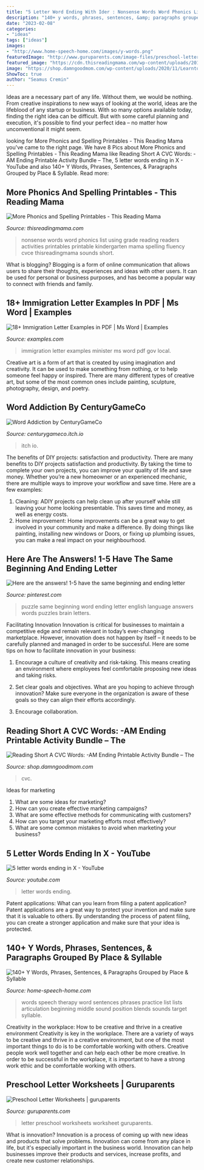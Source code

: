 ```yaml
---
title: "5 Letter Word Ending With Ider : Nonsense Words Word Phonics List Using Grade Reading Readers Activities Printables Printable Kindergarten Mama Spelling Fluency Cvce Thisreadingmama Sounds Short"
description: "140+ y words, phrases, sentences, &amp; paragraphs grouped by place &amp; syllable"
date: "2023-02-08"
categories:
- "ideas"
tags: ["ideas"]
images:
- "http://www.home-speech-home.com/images/y-words.png"
featuredImage: "http://www.guruparents.com/image-files/preschool-letter-worksheet-f.png"
featured_image: "https://cdn.thisreadingmama.com/wp-content/uploads/2017/06/Using-Nonsense-Words-with-Readers-FREE-Nonsense-Words-Word-List-This-Reading-Mama.png"
image: "https://shop.damngoodmom.com/wp-content/uploads/2020/11/LearntoRead_ShortA_CVCwords_AM-700x1238.png"
ShowToc: true
author: "Seamus Cremin"
---
```



Ideas are a necessary part of any life. Without them, we would be nothing. From creative inspirations to new ways of looking at the world, ideas are the lifeblood of any startup or business. With so many options available today, finding the right idea can be difficult. But with some careful planning and execution, it's possible to find your perfect idea – no matter how unconventional it might seem.

	

		
looking for More Phonics and Spelling Printables - This Reading Mama you've came to the right page. We have 8 Pics about More Phonics and Spelling Printables - This Reading Mama like Reading Short A CVC Words: -AM Ending Printable Activity Bundle – The, 5 letter words ending in X - YouTube and also 140+ Y Words, Phrases, Sentences, &amp; Paragraphs Grouped by Place &amp; Syllable. Read more:
		
    
## More Phonics And Spelling Printables - This Reading Mama

<img loading=lazy src="https://cdn.thisreadingmama.com/wp-content/uploads/2017/06/Using-Nonsense-Words-with-Readers-FREE-Nonsense-Words-Word-List-This-Reading-Mama.png" onerror="this.onerror=null;this.src='https://tse1.mm.bing.net/th?id=OIP.Ow5FIiJuszcyzcL3ZtP65AHaJ4&amp;pid=15.1';" alt="More Phonics and Spelling Printables - This Reading Mama">

_Source: thisreadingmama.com_

>nonsense words word phonics list using grade reading readers activities printables printable kindergarten mama spelling fluency cvce thisreadingmama sounds short. 

	

What is blogging?
Blogging is a form of online communication that allows users to share their thoughts, experiences and ideas with other users. It can be used for personal or business purposes, and has become a popular way to connect with friends and family.

    
## 18+ Immigration Letter Examples In PDF | Ms Word | Examples

<img loading=lazy src="https://images.examples.com/wp-content/uploads/2020/04/Letter-of-Immigration-to-Minister.jpg" onerror="this.onerror=null;this.src='https://tse4.mm.bing.net/th?id=OIP.VG9WIZAshjfIW9HU6Pj9nwAAAA&amp;pid=15.1';" alt="18+ Immigration Letter Examples in PDF | Ms Word | Examples">

_Source: examples.com_

>immigration letter examples minister ms word pdf gov local. 

	

Creative art is a form of art that is created by using imagination and creativity. It can be used to make something from nothing, or to help someone feel happy or inspired. There are many different types of creative art, but some of the most common ones include painting, sculpture, photography, design, and poetry.

    
## Word Addiction By CenturyGameCo

<img loading=lazy src="https://img.itch.zone/aW1hZ2UvNjk2NDEvMzE3NzQ0LnBuZw==/original/lApwFY.png" onerror="this.onerror=null;this.src='https://tse2.mm.bing.net/th?id=OIP.GuxRFDkIjA9_uJ7dfCdibAHaJ4&amp;pid=15.1';" alt="Word Addiction by CenturyGameCo">

_Source: centurygameco.itch.io_

>itch io. 

	

The benefits of DIY projects: satisfaction and productivity.
There are many benefits to DIY projects satisfaction and productivity. By taking the time to complete your own projects, you can improve your quality of life and save money. Whether you’re a new homeowner or an experienced mechanic, there are multiple ways to improve your workflow and save time. Here are a few examples: 
1. Cleaning: ADIY projects can help clean up after yourself while still leaving your home looking presentable. This saves time and money, as well as energy costs. 
2. Home improvement: Home improvements can be a great way to get involved in your community and make a difference. By doing things like painting, installing new windows or Doors, or fixing up plumbing issues, you can make a real impact on your neighbourhood. 

    
## Here Are The Answers! 1-5 Have The Same Beginning And Ending Letter

<img loading=lazy src="https://i.pinimg.com/originals/8c/8a/09/8c8a09b0dcfe2df2a3f854e86192c4dc.png" onerror="this.onerror=null;this.src='https://tse3.mm.bing.net/th?id=OIP.Ix2gcmD5-BEd1WztCYj8IAHaHa&amp;pid=15.1';" alt="Here are the answers! 1-5 have the same beginning and ending letter">

_Source: pinterest.com_

>puzzle same beginning word ending letter english language answers words puzzles brain letters. 

	

Facilitating Innovation
Innovation is critical for businesses to maintain a competitive edge and remain relevant in today’s ever-changing marketplace. However, innovation does not happen by itself – it needs to be carefully planned and managed in order to be successful. Here are some tips on how to facilitate innovation in your business:
1. Encourage a culture of creativity and risk-taking. This means creating an environment where employees feel comfortable proposing new ideas and taking risks.

2. Set clear goals and objectives. What are you hoping to achieve through innovation? Make sure everyone in the organization is aware of these goals so they can align their efforts accordingly.

3. Encourage collaboration.

    
## Reading Short A CVC Words: -AM Ending Printable Activity Bundle – The

<img loading=lazy src="https://shop.damngoodmom.com/wp-content/uploads/2020/11/LearntoRead_ShortA_CVCwords_AM-700x1238.png" onerror="this.onerror=null;this.src='https://tse3.mm.bing.net/th?id=OIP.OPGWTPNjLT12V3tjRqMpsgHaNG&amp;pid=15.1';" alt="Reading Short A CVC Words: -AM Ending Printable Activity Bundle – The">

_Source: shop.damngoodmom.com_

>cvc. 

	

Ideas for marketing
1. What are some ideas for marketing? 
2. How can you create effective marketing campaigns? 
3. What are some effective methods for communicating with customers? 
4. How can you target your marketing efforts most effectively? 
5. What are some common mistakes to avoid when marketing your business?

    
## 5 Letter Words Ending In X - YouTube

<img loading=lazy src="https://i.ytimg.com/vi/uU9f0XKOEhY/maxresdefault.jpg" onerror="this.onerror=null;this.src='https://tse1.mm.bing.net/th?id=OIP.ToavYp-mjRqsvSGOfqf6CAHaEK&amp;pid=15.1';" alt="5 letter words ending in X - YouTube">

_Source: youtube.com_

>letter words ending. 

	

Patent applications: What can you learn from filing a patent application?
Patent applications are a great way to protect your invention and make sure that it is valuable to others. By understanding the process of patent filing, you can create a stronger application and make sure that your idea is protected.

    
## 140+ Y Words, Phrases, Sentences, &amp; Paragraphs Grouped By Place &amp; Syllable

<img loading=lazy src="http://www.home-speech-home.com/images/y-words.png" onerror="this.onerror=null;this.src='https://tse4.mm.bing.net/th?id=OIP.TIwE0Tc2xjfZVu4tO1A7KQHaHa&amp;pid=15.1';" alt="140+ Y Words, Phrases, Sentences, &amp; Paragraphs Grouped by Place &amp; Syllable">

_Source: home-speech-home.com_

>words speech therapy word sentences phrases practice list lists articulation beginning middle sound position blends sounds target syllable. 

	

Creativity in the workplace: How to be creative and thrive in a creative environment
Creativity is key in the workplace. There are a variety of ways to be creative and thrive in a creative environment, but one of the most important things to do is to be comfortable working with others. Creative people work well together and can help each other be more creative. In order to be successful in the workplace, it is important to have a strong work ethic and be comfortable working with others.

    
## Preschool Letter Worksheets | Guruparents

<img loading=lazy src="http://www.guruparents.com/image-files/preschool-letter-worksheet-f.png" onerror="this.onerror=null;this.src='https://tse2.mm.bing.net/th?id=OIP.tiDyHVyZbcqV6LsbTKlQUQHaKd&amp;pid=15.1';" alt="Preschool Letter Worksheets | guruparents">

_Source: guruparents.com_

>letter preschool worksheets worksheet guruparents. 

	

What is innovation?
Innovation is a process of coming up with new ideas and products that solve problems. Innovation can come from any place in life, but it's especially important in the business world. Innovation can help businesses improve their products and services, increase profits, and create new customer relationships.

